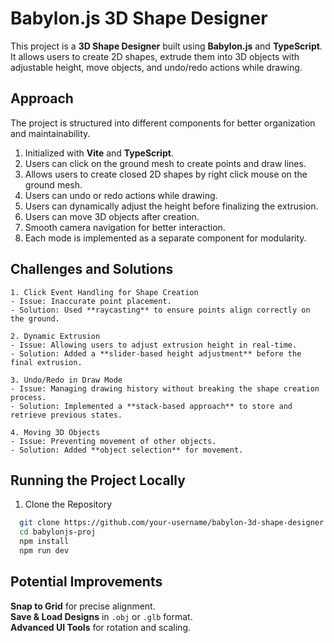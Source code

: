 # Babylon.js 3D Shape Designer  

This project is a **3D Shape Designer** built using **Babylon.js** and **TypeScript**. It allows users to create 2D shapes, extrude them into 3D objects with adjustable height, move objects, and undo/redo actions while drawing.  




## Approach  

The project is structured into different components for better organization and maintainability.  

1. Initialized with **Vite** and **TypeScript**.  
2. Users can click on the ground mesh to create points and draw lines.  
3. Allows users to create closed 2D shapes by right click mouse on the ground mesh.  
4. Users can undo or redo actions while drawing.  
5. Users can dynamically adjust the height before finalizing the extrusion.  
6. Users can move 3D objects after creation.  
7. Smooth camera navigation for better interaction.  
8. Each mode is implemented as a separate component for modularity.  




## Challenges and Solutions  

    1. Click Event Handling for Shape Creation  
    - Issue: Inaccurate point placement.  
    - Solution: Used **raycasting** to ensure points align correctly on the ground.  

    2. Dynamic Extrusion
    - Issue: Allowing users to adjust extrusion height in real-time.  
    - Solution: Added a **slider-based height adjustment** before the final extrusion.  

    3. Undo/Redo in Draw Mode  
    - Issue: Managing drawing history without breaking the shape creation process.  
    - Solution: Implemented a **stack-based approach** to store and retrieve previous states.  

    4. Moving 3D Objects  
    - Issue: Preventing movement of other objects.  
    - Solution: Added **object selection** for movement.  




## Running the Project Locally  

  1. Clone the Repository  
```sh
  git clone https://github.com/your-username/babylon-3d-shape-designer.git
  cd babylonjs-proj
  npm install
  npm run dev

```


## Potential Improvements  


  **Snap to Grid** for precise alignment.  
  **Save & Load Designs** in `.obj` or `.glb` format.  
  **Advanced UI Tools** for rotation and scaling.   

